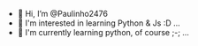 - 👋 Hi, I’m @Paulinho2476
- 👀 I'm interested in learning Python & Js :D ...
- 🌱 I'm currently learning python, of course ;-; ...

